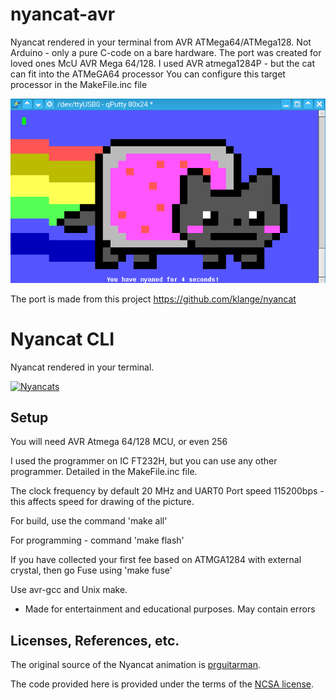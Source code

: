 # nyancat-avr
Nyancat rendered in your terminal from AVR ATMega64/ATMega128. Not Arduino - only a pure C-code on a bare hardware.
The port was created for loved ones McU AVR Mega 64/128. I used AVR atmega1284P - but the cat can fit into the ATMeGA64 processor
You can configure this target processor in the MakeFile.inc file

[![Nyancats-avr](https://raw.githubusercontent.com/Millisman/nyancat-avr/main/NyanCat.png)](https://raw.githubusercontent.com/Millisman/nyancat-avr/main/NyanCat.png)

The port is made from this project https://github.com/klange/nyancat

# Nyancat CLI

Nyancat rendered in your terminal.

[![Nyancats](http://nyancat.dakko.us/nyancat.png)](http://nyancat.dakko.us/nyancat.png)

## Setup

You will need AVR Atmega 64/128 MCU, or even 256

I used the programmer on IC FT232H, but you can use any other programmer. Detailed in the MakeFile.inc file.

The clock frequency by default 20 MHz and UART0 Port speed 115200bps - this affects speed for drawing of the picture.

For build, use the command 'make all'

For programming - command 'make flash'

If you have collected your first fee based on ATMGA1284 with external crystal, then go Fuse using 'make fuse'

Use avr-gcc and Unix make.

* Made for entertainment and educational purposes. May contain errors

## Licenses, References, etc.

The original source of the Nyancat animation is
[prguitarman](http://www.prguitarman.com/index.php?id=348).

The code provided here is provided under the terms of the
[NCSA license](http://en.wikipedia.org/wiki/University_of_Illinois/NCSA_Open_Source_License).
